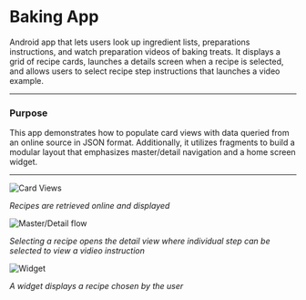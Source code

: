 # Baking App

Android app that lets users look up ingredient lists, preparations instructions, and watch preparation videos of baking treats. It displays a grid of recipe cards, launches a details screen when a recipe is selected, and allows users to select recipe step instructions that launches a video example.

<hr>

### Purpose

This app demonstrates how to populate card views with data queried from an online source in JSON format. Additionally, it utilizes fragments to build a modular layout that emphasizes master/detail navigation and a home screen widget.

<hr>

![Card Views](https://dcalabrese22.github.io/images/baking-home.png)

*Recipes are retrieved online and displayed*

![Master/Detail flow](https://dcalabrese22.github.io/images/baking-detail.png)

*Selecting a recipe opens the detail view where individual step can be selected to view a vidieo instruction*

![Widget](https://dcalabrese22.github.io/images/baking-widget.png)

*A widget displays a recipe chosen by the user*
